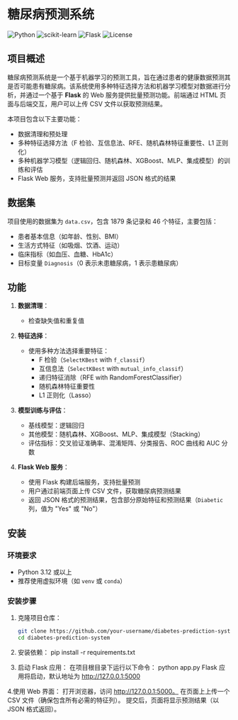 # 糖尿病预测系统

![Python](https://img.shields.io/badge/Python-3.12-blue) ![scikit-learn](https://img.shields.io/badge/scikit--learn-1.3.2-orange) ![Flask](https://img.shields.io/badge/Flask-2.3.3-green) ![License](https://img.shields.io/badge/License-MIT-yellow)

## 项目概述

糖尿病预测系统是一个基于机器学习的预测工具，旨在通过患者的健康数据预测其是否可能患有糖尿病。该系统使用多种特征选择方法和机器学习模型对数据进行分析，并通过一个基于 **Flask** 的 Web 服务提供批量预测功能。前端通过 HTML 页面与后端交互，用户可以上传 CSV 文件以获取预测结果。

本项目包含以下主要功能：
- 数据清理和预处理
- 多种特征选择方法（F 检验、互信息法、RFE、随机森林特征重要性、L1 正则化）
- 多种机器学习模型（逻辑回归、随机森林、XGBoost、MLP、集成模型）的训练和评估
- Flask Web 服务，支持批量预测并返回 JSON 格式的结果

## 数据集

项目使用的数据集为 `data.csv`，包含 1879 条记录和 46 个特征，主要包括：
- 患者基本信息（如年龄、性别、BMI）
- 生活方式特征（如吸烟、饮酒、运动）
- 临床指标（如血压、血糖、HbA1c）
- 目标变量 `Diagnosis`（0 表示未患糖尿病，1 表示患糖尿病）

## 功能

1. **数据清理**：
   - 检查缺失值和重复值

2. **特征选择**：
   - 使用多种方法选择重要特征：
     - F 检验（`SelectKBest` with `f_classif`）
     - 互信息法（`SelectKBest` with `mutual_info_classif`）
     - 递归特征消除（RFE with RandomForestClassifier）
     - 随机森林特征重要性
     - L1 正则化（Lasso）

3. **模型训练与评估**：
   - 基线模型：逻辑回归
   - 其他模型：随机森林、XGBoost、MLP、集成模型（Stacking）
   - 评估指标：交叉验证准确率、混淆矩阵、分类报告、ROC 曲线和 AUC 分数

4. **Flask Web 服务**：
   - 使用 Flask 构建后端服务，支持批量预测
   - 用户通过前端页面上传 CSV 文件，获取糖尿病预测结果
   - 返回 JSON 格式的预测结果，包含部分原始特征和预测结果（`Diabetic` 列，值为 "Yes" 或 "No"）

## 安装

### 环境要求
- Python 3.12 或以上
- 推荐使用虚拟环境（如 `venv` 或 `conda`）

### 安装步骤
1. 克隆项目仓库：
   ```bash
   git clone https://github.com/your-username/diabetes-prediction-system.git
   cd diabetes-prediction-system

1. 安装依赖：
   pip install -r requirements.txt

3. 启动 Flask 应用：
  在项目根目录下运行以下命令：
  python app.py
  Flask 应用将启动，默认地址为 http://127.0.0.1:5000

4.使用 Web 界面：
 打开浏览器，访问 http://127.0.0.1:5000。
 在页面上上传一个 CSV 文件（确保包含所有必需的特征列）。
 提交后，页面将显示预测结果（以 JSON 格式返回）。

